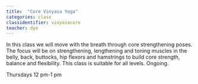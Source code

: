 ```yaml
---
title:  "Core Vinyasa Yoga"
categories: class
classidentifier: vinyasacore
teacher: dye
---
```

In this class we will move with the breath through core strengthening poses. The focus will be on strengthening, lengthening and toning muscles in the belly, back, buttocks, hip flexors and hamstrings to build core strength, balance and flexibility. This class is suitable for all levels. Ongoing.

Thursdays 12 pm-1 pm
